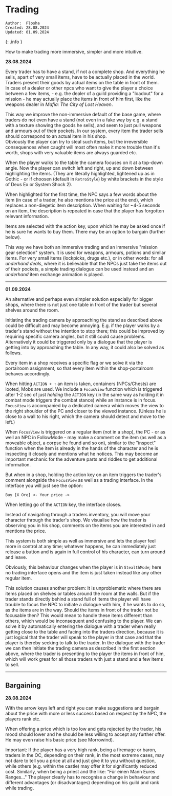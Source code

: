 # Trading

```
Author:  Flosha
Created: 28.08.2024
Updated: 01.09.2024
```
{: .info }

How to make trading more immersive, simpler and more intuitive.


**28.08.2024**

Every trader has to have a stand, if not a complete shop. And everything he sells, apart of very small items, have to be actually placed in the world. Traders present their goods by actual items on the table in front of them.  
In case of a dealer or other npcs who want to give the player a choice between a few items, - e.g. the dealer of a guild providing a "loadout" for a mission - he may actually place the items in front of him first, like the weapons dealer in *Mafia: The City of Lost Heaven*. 

This way we improve the non-immersive default of the base game, where traders do not even have a stand (not even in a fake way by e.g. a stand with a texture showing the goods he sells), and seem to just pull weapons and armours out of their pockets. In our system, every item the trader sells should correspond to an actual item in his shop.  
Obviously the player can try to steal such items, but the irreversible consequences when caught will most often make it more trouble than it's worth, shops with very valuable items are always guarded etc. 

When the player walks to the table the camera focuses on it at a top-down angle. Now the player can switch left and right, up and down between highlighting the items. (They are literally highlighted, lightened up as in Gothic - or if choosen (default in `RetroStyle`) by white brackets in the style of Deus Ex or System Shock 2). 

When highlighted for the first time, the NPC says a few words about the item (in case of a trader, he also mentions the price at the end), which replaces a non-diegetic item description. When waiting for ~4-5 seconds on an item, the description is repeated in case that the player has forgotten relevant information.

Items are selected with the action key, upon which he may be asked once if he is sure he wants to buy them. There may be an option to bargain (further below).

This way we have both an immersive trading and an immersive "mission gear selection" system. It is used for weapons, armours, potions and similar items. For very small items (lockpicks, drugs etc.), or in other words: for all *underhand deals*, where it is believable that the NPCs just take the items out of their pockets, a simple trading dialogue can be used instead and an *underhand* item exchange animation is played. 

---

**01.09.2024**

An alternative and perhaps even simpler solution especially for bigger shops, where there is not just one table in front of the trader but several shelves around the room. 

Initiating the trading camera by approaching the stand as described above could be difficult and may become annoying. E.g. if the player walks by a trader's stand without the intention to stop there; this could be improved by requiring specific camera angles, but it still could cause problems. Alternatively it could be triggered only by a dialogue that the player is getting into by approaching the table. In any way, it could also be solved as follows. 

Every item in a shop receives a specific flag or we solve it via the portalroom assignment, so that every item within the shop-portalroom behaves accordingly. 

When hitting `ACTION + ↑` an item is taken, containers (NPCs/Chests) are looted, Mobs are used. We include a `FocusView` function which is triggered after 1-2 sec of just *holding* the `ACTION` key (in the same way as holding it in combat mode triggers the combat stance) while an instance is in focus. `FocusView` is accompanied by a dedicated camera which moves the view to the right shoulder of the PC and closer to the viewed instance. (Unless he is close to a wall to his right, which the camera should detect and move to the left.)

When `FocusView` is triggered on a regular item (not in a shop), the PC - or as well an NPC in FollowMode - may make a comment on the item (as well as a moveable object, a corpse he found and so on), similar to the "inspect" function when the item is already in the hands of the character and he is inspecting it closely and mentions what he notices. This may become an important mechanic for the adventure parts and riddles to get additional information.

But when in a shop, holding the action key on an item triggers the trader's comment alongside the `FocusView` as well as a trading interface. In the interface you will just see the option:
```
Buy [X Ore] <- Your price ->
```

When letting go of the `ACTION` key, the interface closes. 

Instead of navigating through a traders inventory, you will move your character through the trader's shop. We visualise how the trader is observing you in his shop, comments on the items you are interested in and mentions the price. 

This system is both simple as well as immersive and lets the player feel more in control at any time; whatever happens, he can immediately just release a button and is again in full control of his character, can turn around and leave. 

Obviously, this behaviour changes when the player is in `StealthMode`; here no trading interface opens and the item is just taken instead like any other regular item.  

This solution causes another problem: It is unproblematic where there are items placed on shelves or tables around the room at the walls. But if the trader stands directly behind a stand full of items the player will have trouble to focus the NPC to initiate a dialogue with him, if he wants to do so, as the items are in the way. Should the items in front of the trader not be focusable then? This would mean to handle these items different than others, which would be inconsequent and confusing to the player. We can solve it by automatically entering the dialogue with a trader when really getting close to the table and facing into the traders direction, because it is just logical that the trader will speak to the player in that case and that the player is thereby seeking to talk to the trader. In the dialogue with the trader we can then initiate the trading camera as described in the first section above, where the trader is presenting to the player the items in front of him, which will work great for all those traders with just a stand and a few items to sell. 

---

## Bargaining

**28.08.2024**

With the arrow keys left and right you can make suggestions and bargain about the price with more or less success based on respect by the NPC, the players rank etc.

When offering a price which is too low and gets rejected by the trader, his mood should lower and he should be less willing to accept any further offer. He may even raise his basic price (see Morrowind).

Important: If the player has a very high rank, being a firemage or baron, traders in the OC, depending on their rank, in the most extreme cases, may not dare to tell you a price at all and just give it to you without question, while others (e.g. within the castle) may offer it for significantly reduced cost. Similarly, when being a priest and the like: "Für einen Mann Eures Ranges..." The player clearly has to recognise a change in behaviour and different advantages (or disadvantages) depending on his guild and rank while trading. 


